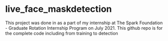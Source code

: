 # live_face_maskdetection
This project was done in as a part of my internship at The Spark Foundation - Graduate Rotation Internship Program on July 2021. This github repo is for the complete code including from training to detection
